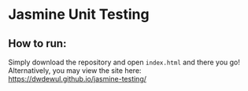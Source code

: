 # Jasmine Unit Testing

## How to run:
Simply download the repository and open ``index.html`` and there you go!
Alternatively, you may view the site here: https://dwdewul.github.io/jasmine-testing/
